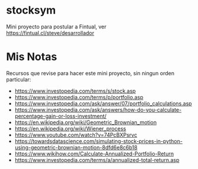 # stocksym
Mini proyecto para postular a Fintual, ver https://fintual.cl/steve/desarrollador

# Mis Notas
Recursos que revise para hacer este mini proyecto, sin ningun orden particular:

* https://www.investopedia.com/terms/s/stock.asp
* https://www.investopedia.com/terms/p/portfolio.asp
* https://www.investopedia.com/ask/answer/07/portfolio_calculations.asp
* https://www.investopedia.com/ask/answers/how-do-you-calculate-percentage-gain-or-loss-investment/
* https://en.wikipedia.org/wiki/Geometric_Brownian_motion
* https://en.wikipedia.org/wiki/Wiener_process
* https://www.youtube.com/watch?v=74PcBXPsrvc
* https://towardsdatascience.com/simulating-stock-prices-in-python-using-geometric-brownian-motion-8dfd6e8c6b18
* https://www.wikihow.com/Calculate-Annualized-Portfolio-Return
* https://www.investopedia.com/terms/a/annualized-total-return.asp